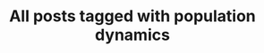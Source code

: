 ---
layout: tag
title: "All posts tagged with population dynamics"
permalink: /weblog/tags/population-dynamics/
taxonomy: population dynamics
---